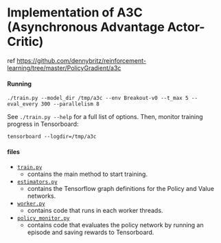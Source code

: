 # Implementation of A3C (Asynchronous Advantage Actor-Critic)
ref https://github.com/dennybritz/reinforcement-learning/tree/master/PolicyGradient/a3c


#### Running

```
./train.py --model_dir /tmp/a3c --env Breakout-v0 --t_max 5 --eval_every 300 --parallelism 8
```

See `./train.py --help` for a full list of options. Then, monitor training progress in Tensorboard:

```
tensorboard --logdir=/tmp/a3c
```

#### files

- [`train.py`](train.py) 
  - contains the main method to start training.
- [`estimators.py`](estimators.py) 
  - contains the Tensorflow graph definitions for the Policy and Value networks.
- [`worker.py`](worker.py) 
  - contains code that runs in each worker threads.
- [`policy_monitor.py`](policy_monitor.py) 
  - contains code that evaluates the policy network by running an episode and saving rewards to Tensorboard.
